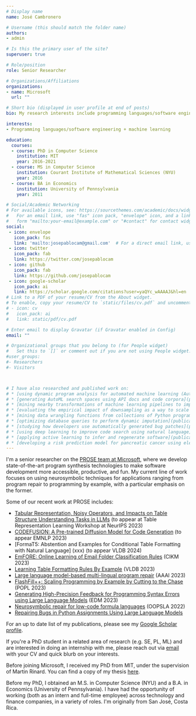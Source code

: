 ```yaml
---
# Display name
name: José Cambronero

# Username (this should match the folder name)
authors:
- admin

# Is this the primary user of the site?
superuser: true

# Role/position
role: Senior Researcher

# Organizations/Affiliations
organizations:
- name: Microsoft
  url: ""

# Short bio (displayed in user profile at end of posts)
bio: My research interests include programming languages/software engineering, databases, and machine learning.

interests:
- Programming languages/software engineering + machine learning

education:
  courses:
  - course: PhD in Computer Science
    institution: MIT
    year: 2016-2021
  - course: MS in Computer Science
    institution: Courant Institute of Mathematical Sciences (NYU)
    year: 2016
  - course: BA in Economics
    institution: University of Pennsylvania
    year: 2011

# Social/Academic Networking
# For available icons, see: https://sourcethemes.com/academic/docs/widgets/#icons
#   For an email link, use "fas" icon pack, "envelope" icon, and a link in the
#   form "mailto:your-email@example.com" or "#contact" for contact widget.
social:
 - icon: envelope
   icon_pack: fas
   link: 'mailto:josepablocam@gmail.com'  # For a direct email link, use "mailto:test@example.org".
 - icon: twitter
   icon_pack: fab
   link: https://twitter.com/josepablocam
 - icon: github
   icon_pack: fab
   link: https://github.com/josepablocam
 - icon: google-scholar
   icon_pack: ai
   link: https://scholar.google.com/citations?user=yaQYc_wAAAAJ&hl=en
# Link to a PDF of your resume/CV from the About widget.
# To enable, copy your resume/CV to `static/files/cv.pdf` and uncomment the lines below.
# - icon: cv
#   icon_pack: ai
#   link: static/pdf/cv.pdf

# Enter email to display Gravatar (if Gravatar enabled in Config)
email: ""

# Organizational groups that you belong to (for People widget)
#   Set this to `[]` or comment out if you are not using People widget.
#user_groups:
#- Researchers
#- Visitors



# I have also researched and published work on:
# * [using dynamic program analysis for automated machine learning (AutoML)](publication/oopsla-2019/oopsla2019)
# * [generating AutoML search spaces using API docs and code corpora](publication/fse-2020/fse2020)
# * [mining nearby transformations of machine learning pipelines to improve their performance](publication/janus/janus)
# * [evaluating the empirical impact of downsampling as a way to scale genetic-programming-based AutoML to large datasets](publication/downsampling/downsampling)
# * [mining data wrangling functions from collections of Python programs written to work with the same dataset](publication/wranglesearch/wranglesearch)
# * [optimizing database queries to perform dynamic imputation](publication/vldb-2017/vldb2017)
# * [studying how developers use automatically generated bug patches](publication/vlhcc-2019/vlhcc2019)
# * [using deep learning to improve code search using natural language](publication/fse-2019/fse2019)
# * [applying active learning to infer and regenerate software](publication/onward-2019/onward2019)
# * [developing a risk prediction model for pancreatic cancer using electronic health records](publication/ejc-pdac/pdac)
---
```


I'm a senior researcher on the [PROSE team at Microsoft](https://www.microsoft.com/en-us/research/group/prose/),
where we develop state-of-the-art program synthesis technologies to make software development
more accessible, productive, and fun. My current line of work focuses on
using neurosymbolic techniques for applications ranging from
program repair to programming by example, with a particular emphasis on the former.

Some of our recent work at PROSE includes:


* [Tabular Representation, Noisy Operators, and Impacts on Table Structure Understanding Tasks in LLMs](https://openreview.net/forum?id=Ld5UCpiT07) (to appear at Table Representation Learning Workshop at NeurIPS 2023)
* [CODEFUSION: A Pre-trained Diffusion Model for Code Generation](https://www.microsoft.com/en-us/research/publication/codefusion-a-pre-trained-diffusion-model-for-code-generation/) (to appear EMNLP 2023)
* [FormaT5: Abstention and Examples for Conditional Table Formatting with Natural Language] (xxx) (to appear VLDB 2024)
* [EmFORE: Online Learning of Email Folder Classification Rules](https://dl.acm.org/doi/10.1145/3583780.3614863) (CIKM 2023)
* [Learning Table Formatting Rules By Example](https://dl.acm.org/doi/abs/10.14778/3603581.3603600) (VLDB 2023)
* [Large language model-based multi-lingual program repair](https://ojs.aaai.org/index.php/AAAI/article/view/25642) (AAAI 2023)
* [FlashFill++: Scaling Programming by Example by Cutting to the Chase](pdf/popl23-flashfillpp.pdf) (POPL 2023)
* [Generating High-Precision Feedback for Programming Syntax Errors using Large Language Models](https://arxiv.org/abs/2302.04662) (EDM 2023)
* [Neurosymbolic repair for low-code formula languages](https://dl.acm.org/doi/10.1145/3563327) (OOPSLA 2022)
* [Repairing Bugs in Python Assignments Using Large Language Models](https://arxiv.org/abs/2209.14876)

For an up to date
list of my publications,
please see my [Google Scholar profile](https://scholar.google.com/citations?user=yaQYc_wAAAAJ&hl=en).

If you're a PhD student in a related area of research (e.g. SE, PL, ML)
and are interested in doing an internship with me, please reach out
via [email](mailto:jcambronero@microsoft.com) with your CV and quick blurb on 
your interests.

Before joining Microsoft, I received my PhD from MIT, under the supervision
of Martin Rinard. You can find a copy of my thesis [here](pdf/JCambronero-PhD-EECS-June2021.pdf).


Before my PhD, I obtained an M.S. in Computer Science (NYU) and a B.A.
in Economics (University of Pennsylvania). I have had the opportunity of working (both as an intern and full-time employee)
across technology and finance companies, in a variety of roles.
I'm originally from San José, Costa Rica.
